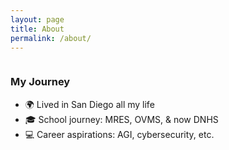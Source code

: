 ```yaml
---
layout: page
title: About
permalink: /about/
---
```


<style>
    .grid-container {
        display: grid;
        grid-template-columns: repeat(auto-fill, minmax(150px, 1fr)); 
        gap: 10px;
    }
    .grid-item {
        text-align: center;
    }
    .grid-item img {
        width: 100%;
        height: 100px;
        object-fit: contain;
    }
    .grid-item p {
        margin: 5px 0;
    }

    .image-gallery {
        display: flex;
        flex-wrap: nowrap;
        overflow-x: auto;
        gap: 10px;
    }

    .image-gallery img {
        max-height: 150px;
        object-fit: cover;
        border-radius: 5px;
    }
</style>

<div class="grid-container" id="grid_container"></div>

<script>
    var container = document.getElementById("grid_container");

    var http_source = "https://upload.wikimedia.org/wikipedia/commons/";
    var living_in_the_world = [
        {"flag": "0/0a/Flag_of_Jamaica.svg", "greeting": "Wah gwaan", "description": "Jamaica - my roots"},
        {"flag": "9/99/Flag_of_the_Philippines.svg", "greeting": "Kamusta", "description": "Philippines - cultural influence"},
        {"flag": "a/a4/Flag_of_the_United_States.svg", "greeting": "Hey", "description": "USA - where I currently thrive"},
    ];

    for (const location of living_in_the_world) {
        var gridItem = document.createElement("div");
        gridItem.className = "grid-item";
        var img = document.createElement("img");
        img.src = http_source + location.flag;
        img.alt = location.flag + " Flag";

        var description = document.createElement("p");
        description.textContent = location.description;

        var greeting = document.createElement("p");
        greeting.textContent = location.greeting;

        gridItem.appendChild(img);
        gridItem.appendChild(description);
        gridItem.appendChild(greeting);
        container.appendChild(gridItem);
    }
</script>

### My Journey

- 🌍 Lived in San Diego all my life
- 🎓 School journey: MRES, OVMS, & now DNHS
- 💻 Career aspirations: AGI, cybersecurity, etc.